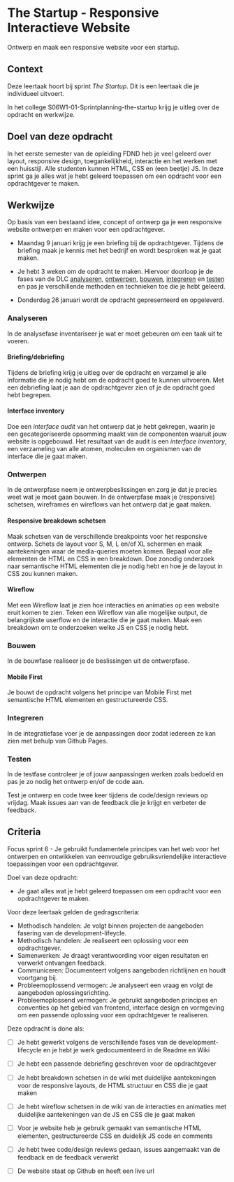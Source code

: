 # The Startup - Responsive Interactieve Website
Ontwerp en maak een responsive website voor een startup.

## Context
Deze leertaak hoort bij sprint _The Startup_. Dit is een leertaak die je individueel uitvoert.

In het college S06W1-01-Sprintplanning-the-startup krijg je uitleg over de opdracht en werkwijze.


## Doel van deze opdracht

In het eerste semester van de opleiding FDND heb je veel geleerd over layout, responsive design, toegankelijkheid, interactie en het werken met een huisstijl. Alle studenten kunnen HTML, CSS en (een beetje) JS. 
In deze sprint ga je alles wat je hebt geleerd toepassen om een opdracht voor een opdrachtgever te maken.



## Werkwijze

Op basis van een bestaand idee, concept of ontwerp ga je een responsive website ontwerpen en maken voor een opdrachtgever.

* Maandag 9 januari krijg je een briefing bij de opdrachtgever. Tijdens de briefing maak je kennis met het bedrijf en wordt besproken wat je gaat maken. 

* Je hebt 3 weken om de opdracht te maken. Hiervoor doorloop je de fases van de DLC [analyseren](#analyseren), [ontwerpen](#ontwerpen), [bouwen](#bouwen), [integreren](#integreren) en [testen](#testen) en pas je verschillende methoden en technieken toe die je hebt geleerd.  

* Donderdag 26 januari wordt de opdracht gepresenteerd en opgeleverd. 


### Analyseren
In de analysefase inventariseer je wat er moet gebeuren om een taak uit te voeren. 

#### Briefing/debriefing
Tijdens de briefing krijg je uitleg over de opdracht en verzamel je alle informatie die je nodig hebt om de opdracht goed te kunnen uitvoeren. Met een debriefing laat je aan de opdrachtgever zien of je de opdracht goed hebt begrepen. 

#### Interface inventory
Doe een _interface audit_ van het ontwerp dat je hebt gekregen, waarin je een gecategoriseerde opsomming maakt van de componenten waaruit jouw website is opgebouwd. Het resultaat van de audit is een _interface inventory_, een verzameling van alle atomen, moleculen en organismen van de interface die je gaat maken.


### Ontwerpen
In de ontwerpfase neem je ontwerpbeslissingen en zorg je dat je precies weet wat je moet gaan bouwen. In de ontwerpfase maak je (responsive) schetsen, wireframes en wireflows van het ontwerp dat je gaat maken.

#### Responsive breakdown schetsen
Maak schetsen van de verschillende breakpoints voor het responsive ontwerp. Schets de layout voor S, M, L en/of XL schermen en maak aantekeningen waar de media-queries moeten komen. Bepaal voor alle elementen de HTML en CSS in een breakdown. Doe zonodig onderzoek naar semantische HTML elementen die je nodig hebt en hoe je de layout in CSS zou kunnen maken. 

#### Wireflow
Met een Wireflow laat je zien hoe interacties en animaties op een website eruit komen te zien. Teken een Wireflow van alle mogelijke output, de belangrijkste userflow en de interactie die je gaat maken. Maak een breakdown om te onderzoeken welke JS en CSS je nodig hebt.

### Bouwen
In de bouwfase realiseer je de beslissingen uit de ontwerpfase.

#### Mobile First
Je bouwt de opdracht volgens het principe van Mobile First met 
semantische HTML elementen en gestructureerde CSS.


### Integreren
In de integratiefase voer je de aanpassingen door zodat iedereen ze kan zien met behulp van Github Pages. 

### Testen
In de testfase controleer je of jouw aanpassingen werken zoals bedoeld en pas je zo nodig het ontwerp en/of de code aan. 

Test je ontwerp en code twee keer tijdens de code/design reviews op vrijdag. Maak issues aan van de feedback die je krijgt en verbeter de feedback. 


## Criteria

Focus sprint 6 - Je gebruikt fundamentele principes van het web voor het ontwerpen en ontwikkelen van eenvoudige gebruiksvriendelijke interactieve toepassingen voor een opdrachtgever.

Doel van deze opdracht:
* Je gaat alles wat je hebt geleerd toepassen om een opdracht voor een opdrachtgever te maken.

Voor deze leertaak gelden de gedragscriteria: 
* Methodisch handelen: Je volgt binnen projecten de aangeboden fasering van de development-lifeycle.
* Methodisch handelen: Je realiseert een oplossing voor een opdrachtgever.
* Samenwerken: Je draagt verantwoording voor eigen resultaten en verwerkt ontvangen feedback.
* Communiceren: Documenteert volgens aangeboden richtlijnen en houdt voortgang bij.
* Probleemoplossend vermogen: Je analyseert een vraag en volgt de aangeboden oplossingsrichting.
* Probleemoplossend vermogen:  Je gebruikt aangeboden principes en conventies op het gebied van frontend, interface design en vormgeving om een passende oplossing voor een opdrachtgever te realiseren.

Deze opdracht is done als:
- [ ] Je hebt gewerkt volgens de verschillende fases van de development-lifecycle en je hebt je werk gedocumenteerd in de Readme en Wiki
- [ ] Je hebt een passende debriefing geschreven voor de opdrachtgever
- [ ] Je hebt breakdown schetsen in de wiki met duidelijke aantekeningen voor de responsive layouts, de HTML structuur en CSS die je gaat maken
- [ ] Je hebt wireflow schetsen in de wiki van de interacties en animaties met duidelijke aantekeningen van de JS en CSS die je gaat maken
- [ ] Voor je website heb je gebruik gemaakt van semantische HTML elementen, gestructureerde CSS en duidelijk JS code en comments
- [ ] Je hebt twee code/design reviews gedaan, issues aangemaakt van de feedback en de feedback verwerkt
- [ ] De website staat op Github en heeft een live url

